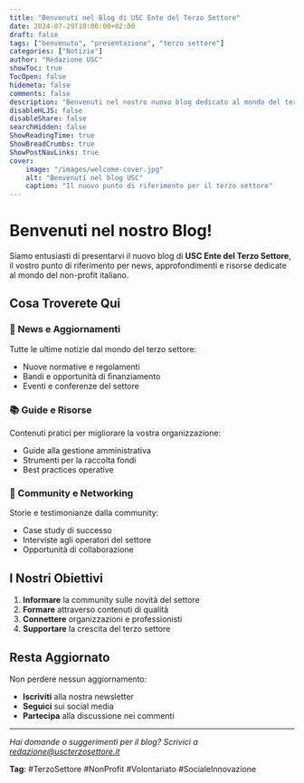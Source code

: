 ```yaml
---
title: "Benvenuti nel Blog di USC Ente del Terzo Settore"
date: 2024-07-29T10:00:00+02:00
draft: false
tags: ["benvenuto", "presentazione", "terzo settore"]
categories: ["Notizie"]
author: "Redazione USC"
showToc: true
TocOpen: false
hidemeta: false
comments: false
description: "Benvenuti nel nostro nuovo blog dedicato al mondo del terzo settore italiano"
disableHLJS: false
disableShare: false
searchHidden: false
ShowReadingTime: true
ShowBreadCrumbs: true
ShowPostNavLinks: true
cover:
    image: "/images/welcome-cover.jpg"
    alt: "Benvenuti nel blog USC"
    caption: "Il nuovo punto di riferimento per il terzo settore"
---
```


# Benvenuti nel nostro Blog!

Siamo entusiasti di presentarvi il nuovo blog di **USC Ente del Terzo Settore**, il vostro punto di riferimento per news, approfondimenti e risorse dedicate al mondo del non-profit italiano.

## Cosa Troverete Qui

### 📰 News e Aggiornamenti
Tutte le ultime notizie dal mondo del terzo settore:
- Nuove normative e regolamenti
- Bandi e opportunità di finanziamento
- Eventi e conferenze del settore

### 📚 Guide e Risorse
Contenuti pratici per migliorare la vostra organizzazione:
- Guide alla gestione amministrativa
- Strumenti per la raccolta fondi
- Best practices operative

### 🤝 Community e Networking
Storie e testimonianze dalla community:
- Case study di successo
- Interviste agli operatori del settore
- Opportunità di collaborazione

## I Nostri Obiettivi

1. **Informare** la community sulle novità del settore
2. **Formare** attraverso contenuti di qualità
3. **Connettere** organizzazioni e professionisti
4. **Supportare** la crescita del terzo settore

## Resta Aggiornato

Non perdere nessun aggiornamento:
- **Iscriviti** alla nostra newsletter
- **Seguici** sui social media
- **Partecipa** alla discussione nei commenti

---

*Hai domande o suggerimenti per il blog? Scrivici a [redazione@uscterzosettore.it](mailto:redazione@uscterzosettore.it)*

**Tag**: #TerzoSettore #NonProfit #Volontariato #SocialeInnovazione